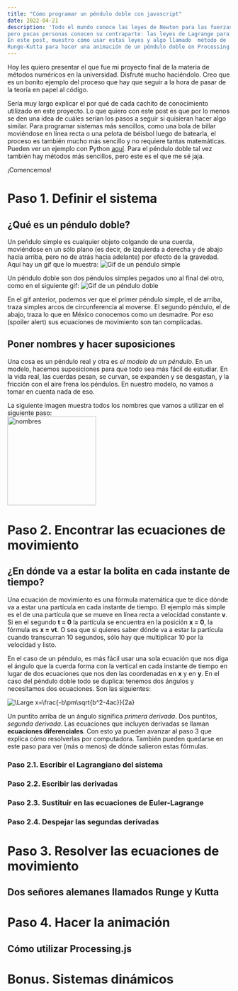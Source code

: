 ```yaml
---
title: "Cómo programar un péndulo doble con javascript"
date: 2022-04-21
description: 'Todo el mundo conoce las leyes de Newton para las fuerzas, 
pero pocas personas conocen su contraparte: las leyes de Lagrange para la energía. 
En este post, muestro cómo usar estas leyes y algo llamado  método de
Runge-Kutta para hacer una animación de un péndulo doble en Processing.js'
---
```


Hoy les quiero presentar el que fue mi proyecto final de la materia de métodos numéricos
en la universidad. Disfruté mucho haciéndolo. Creo que es un bonito ejemplo del proceso
que hay que seguir a la hora de pasar de la teoría en papel al código.

Sería muy largo explicar el por qué de cada cachito de conocimiento utilizado en este
proyecto. Lo que quiero con este post es que por lo menos se den una idea de cuáles
serían los pasos a seguir si quisieran hacer algo similar. Para programar sistemas más
sencillos, como una bola de billar moviéndose en línea recta o una pelota de béisbol
luego de batearla, el proceso es también mucho más sencillo y no requiere tantas
matemáticas. Pueden ver un ejemplo con Python [aquí](https://www.petercollingridge.co.uk/tutorials/pygame-physics-simulation/).
Para el péndulo doble tal vez también hay métodos más sencillos, pero este es el que me sé jaja.

¡Comencemos!

# Paso 1. Definir el sistema
## ¿Qué es un péndulo doble?
Un peńdulo simple es cualquier objeto colgando de una cuerda, moviéndose en un
sólo plano (es decir, de izquierda a derecha y de abajo hacia arriba, pero no de
atrás hacia adelante) por efecto de la gravedad. Aquí hay un gif que lo muestra:
![Gif de un péndulo simple](http://www.netanimations.net/Moving-animated-clip-art-picture-of-pendulum-x-bpm-1.gif)

Un péndulo doble son dos péndulos simples pegados uno al final del otro, como en
el siguiente gif:
![Gif de un péndulo doble](https://revolution-computing.typepad.com/.a/6a010534b1db25970b0192aa7aa4a6970d-pi)

En el gif anterior, podemos ver que el primer péndulo simple, el de arriba, traza
simples arcos de circunferencia al moverse. El segundo péndulo, el de abajo, traza
lo que en México conocemos como un desmadre. Por eso (spoiler alert) sus ecuaciones
de movimiento son tan complicadas.

## Poner nombres y hacer suposiciones

Una cosa es un péndulo real y otra es *el modelo de un péndulo*. En un modelo,
hacemos suposiciones para que todo sea más fácil de estudiar. En la vida real,
las cuerdas pesan, se curvan, se expanden y se desgastan, y la fricción con el aire
frena los péndulos. En nuestro modelo, no vamos a tomar en cuenta nada de eso.

La siguiente imagen muestra todos los nombres que vamos a utilizar en el siguiente
paso:
<br><a href="https://ibb.co/jZ6Hmjy"><img src="https://i.ibb.co/Cs1WgSb/nombres.jpg" alt="nombres" border="0" height="200"></a>


# Paso 2. Encontrar las ecuaciones de movimiento
## ¿En dónde va a estar la bolita en cada instante de tiempo?

Una ecuación de movimiento es una fórmula matemática que te dice dónde va a estar
una partícula en cada instante de tiempo. El ejemplo más simple es el de una partícula
que se mueve en línea recta a velocidad constante **v**. Si en el segundo **t = 0**
la partícula se encuentra en la posición **x = 0**, la fórmula es **x = vt**. O sea que si
quieres saber dónde va a estar la partícula cuando transcurran 10 segundos, sólo hay
que multiplicar 10 por la velocidad y listo. 

En el caso de un péndulo, es más fácil usar una sola ecuación que nos diga el ángulo
que la cuerda forma con la vertical en cada instante de tiempo en lugar de dos 
ecuaciones que nos den las coordenadas en **x** y en **y**. En el caso del péndulo
doble todo se duplica: tenemos dos ángulos y necesitamos dos ecuaciones. Son las
siguientes:

![\Large x=\frac{-b\pm\sqrt{b^2-4ac}}{2a}](https://latex.codecogs.com/svg.latex?\Large&space;\theta=-\frac{g}{l}\sin)

Un puntito arriba de un ángulo significa *primera derivada*. Dos puntitos, *segunda
derivada*. Las ecuaciones que incluyen derivadas se llaman **ecuaciones diferenciales**.
Con esto ya pueden avanzar al paso 3 que explica cómo resolverlas por computadora.
También pueden quedarse en este paso para ver (más o menos) de dónde salieron estas
fórmulas.

### Paso 2.1. Escribir el Lagrangiano del sistema

### Paso 2.2. Escribir las derivadas

### Paso 2.3. Sustituir en las ecuaciones de Euler-Lagrange

### Paso 2.4. Despejar las segundas derivadas

# Paso 3. Resolver las ecuaciones de movimiento
## Dos señores alemanes llamados Runge y Kutta

# Paso 4. Hacer la animación
## Cómo utilizar Processing.js

# Bonus. Sistemas dinámicos
